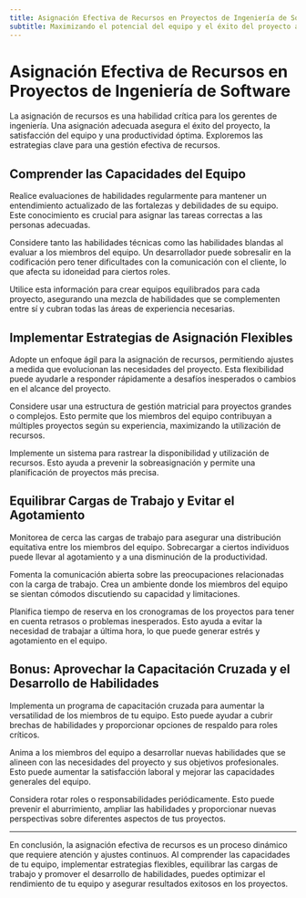 ```yaml
---
title: Asignación Efectiva de Recursos en Proyectos de Ingeniería de Software
subtitle: Maximizando el potencial del equipo y el éxito del proyecto a través de la gestión estratégica
---
```


# Asignación Efectiva de Recursos en Proyectos de Ingeniería de Software

La asignación de recursos es una habilidad crítica para los gerentes de ingeniería. Una asignación adecuada asegura el éxito del proyecto, la satisfacción del equipo y una productividad óptima. Exploremos las estrategias clave para una gestión efectiva de recursos.

## Comprender las Capacidades del Equipo

Realice evaluaciones de habilidades regularmente para mantener un entendimiento actualizado de las fortalezas y debilidades de su equipo. Este conocimiento es crucial para asignar las tareas correctas a las personas adecuadas.

Considere tanto las habilidades técnicas como las habilidades blandas al evaluar a los miembros del equipo. Un desarrollador puede sobresalir en la codificación pero tener dificultades con la comunicación con el cliente, lo que afecta su idoneidad para ciertos roles.

Utilice esta información para crear equipos equilibrados para cada proyecto, asegurando una mezcla de habilidades que se complementen entre sí y cubran todas las áreas de experiencia necesarias.

## Implementar Estrategias de Asignación Flexibles

Adopte un enfoque ágil para la asignación de recursos, permitiendo ajustes a medida que evolucionan las necesidades del proyecto. Esta flexibilidad puede ayudarle a responder rápidamente a desafíos inesperados o cambios en el alcance del proyecto.

Considere usar una estructura de gestión matricial para proyectos grandes o complejos. Esto permite que los miembros del equipo contribuyan a múltiples proyectos según su experiencia, maximizando la utilización de recursos.

Implemente un sistema para rastrear la disponibilidad y utilización de recursos. Esto ayuda a prevenir la sobreasignación y permite una planificación de proyectos más precisa.

## Equilibrar Cargas de Trabajo y Evitar el Agotamiento

Monitorea de cerca las cargas de trabajo para asegurar una distribución equitativa entre los miembros del equipo. Sobrecargar a ciertos individuos puede llevar al agotamiento y a una disminución de la productividad.

Fomenta la comunicación abierta sobre las preocupaciones relacionadas con la carga de trabajo. Crea un ambiente donde los miembros del equipo se sientan cómodos discutiendo su capacidad y limitaciones.

Planifica tiempo de reserva en los cronogramas de los proyectos para tener en cuenta retrasos o problemas inesperados. Esto ayuda a evitar la necesidad de trabajar a última hora, lo que puede generar estrés y agotamiento en el equipo.

## Bonus: Aprovechar la Capacitación Cruzada y el Desarrollo de Habilidades

Implementa un programa de capacitación cruzada para aumentar la versatilidad de los miembros de tu equipo. Esto puede ayudar a cubrir brechas de habilidades y proporcionar opciones de respaldo para roles críticos.

Anima a los miembros del equipo a desarrollar nuevas habilidades que se alineen con las necesidades del proyecto y sus objetivos profesionales. Esto puede aumentar la satisfacción laboral y mejorar las capacidades generales del equipo.

Considera rotar roles o responsabilidades periódicamente. Esto puede prevenir el aburrimiento, ampliar las habilidades y proporcionar nuevas perspectivas sobre diferentes aspectos de tus proyectos.

---
En conclusión, la asignación efectiva de recursos es un proceso dinámico que requiere atención y ajustes continuos. Al comprender las capacidades de tu equipo, implementar estrategias flexibles, equilibrar las cargas de trabajo y promover el desarrollo de habilidades, puedes optimizar el rendimiento de tu equipo y asegurar resultados exitosos en los proyectos.
